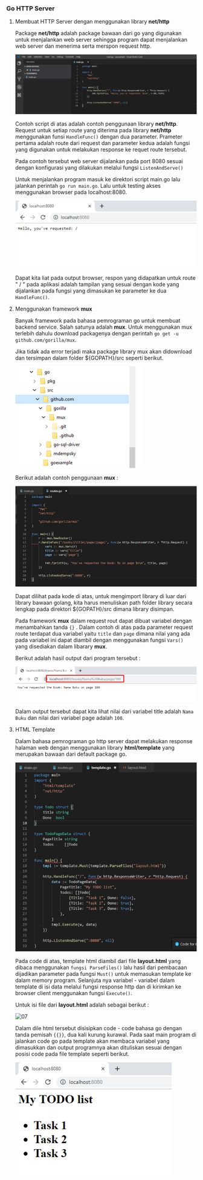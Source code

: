 ### Go HTTP Server

1. Membuat HTTP Server dengan menggunakan library __net/http__

    Package __net/http__ adalah package bawaan dari go yang digunakan untuk menjalankan web server sehingga program dapat menjalankan web server dan menerima serta merspon request http.

    ![01](img/01-Helloword.png)

    Contoh script di atas adalah contoh penggunaan library __net/http__. Request untuk setiap route yang diterima pada library __net/http__ menggunakan funsi ```HandleFunc()``` dengan dua parameter. Prameter pertama adalah route dari request dan parameter kedua adalah fungsi yang digunakan untuk melakukan response ke requet route tersebut.

    Pada contoh tersebut web server dijalankan pada port 8080 sesuai dengan konfigurasi yang dilakukan melalui fungsi ```ListenAndServe()```

    Untuk menjalankan program masuk ke direktori script main.go lalu jalankan perintah ```go run main.go```. Lalu untuk testing akses menggunakan browser pada localhost:8080.

    ![02](img/1-03-Helloword.png)

    Dapat kita liat pada output browser, respon yang didapatkan untuk route " / " pada aplikasi adalah tampilan yang sesuai dengan kode yang dijalankan pada fungsi yang dimasukan ke parameter ke dua ```HandleFunc()```.

2. Menggunakan framework __mux__

    Banyak framework pada bahasa pemrograman go untuk membuat backend service. Salah satunya adalah __mux__. Untuk menggunakan mux terlebih dahulu download packagenya dengan perintah ```go get -u github.com/gorilla/mux```.

    Jika tidak ada error terjadi maka package library mux akan didownload dan tersimpan dalam folder ${GOPATH}/src seperti berikut.

    ![03](img/2-02.png)

    Berikut adalah contoh penggunaan __mux__ :

    ![04](img/2-03.png)

    Dapat dilihat pada kode di atas, untuk mengimport library di luar dari library bawaan golang, kita harus menuliskan path folder library secara lengkap pada direktori ${GOPATH}/src dimana library disimpan.

    Pada framework __mux__ dalam request rout dapat dibuat variabel dengan menambahkan tanda ```{}``` . Dalam contoh di atas pada parameter request route terdapat dua variabel yaitu ```title``` dan ```page``` dimana nilai yang ada pada variabel ini dapat diambil dengan menggunakan fungsi `Vars()` yang disediakan dalam libarary __mux__.

    Berikut adalah hasil output dari program tersebut :

    ![05](img/2-04.png)

    Dalam output tersebut dapat kita lihat nilai dari variabel title adalah `Nama Buku` dan nilai dari variabel page adalah `100`.

3. HTML Template

    Dalam bahasa pemrograman go http server dapat melakukan response halaman web dengan menggunakan library __html/template__ yang merupakan bawaan dari default package go.

    ![06](img/3-01.png)

    Pada code di atas, template html diambil dari file __layout.html__ yang dibaca menggunakan `fungsi ParseFiles()` lalu hasil dari pembacaan dijadikan parameter pada fungsi `Must()` untuk memasukan template ke dalam memory program. Selanjuta nya variabel - variabel dalam template di isi data melalui fungsi response http dan di kirimkan ke browser client menggunakan fungsi `Execute()`.

    Untuk isi file dari __layout.html__ adalah sebagai berikut :

    ![07](img/03-02.png)

    Dalam dile html tersebut disisipkan code - code bahasa go dengan tanda pemisah `{{}}`, dua kali kurung kurawal. Pada saat main program di jalankan code go pada template akan membaca variabel yang dimasukkan dan output programnya akan dituliskan sesuai dengan posisi code pada file template seperti berikut.

    ![08](img/3-04.png)